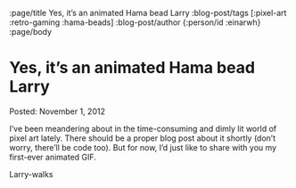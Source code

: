 :page/title Yes, it’s an animated Hama bead Larry
:blog-post/tags [:pixel-art :retro-gaming :hama-beads]
:blog-post/author {:person/id :einarwh}
:page/body

# Yes, it’s an animated Hama bead Larry

Posted: November 1, 2012

I’ve been meandering about in the time-consuming and dimly lit world of pixel art lately. There should be a proper blog post about it shortly (don’t worry, there’ll be code too). But for now, I’d just like to share with you my first-ever animated GIF.

Larry-walks
